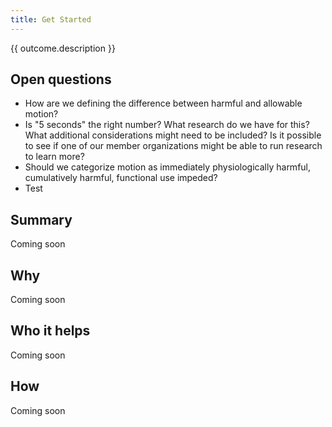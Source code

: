 ```yaml
---
title: Get Started
---
```


<div class="normative">
  <p>{{ outcome.description }}</p>
</div>

## Open questions
-   How are we defining the difference between harmful and allowable motion?
-   Is "5 seconds" the right number? What research do we have for this? What additional considerations might need to be included? Is it possible to see if one of our member organizations might be able to run research to learn more?
-   Should we categorize motion as immediately physiologically harmful, cumulatively harmful, functional use impeded?
- Test

## Summary

Coming soon

## Why

Coming soon

## Who it helps

Coming soon

## How

Coming soon
